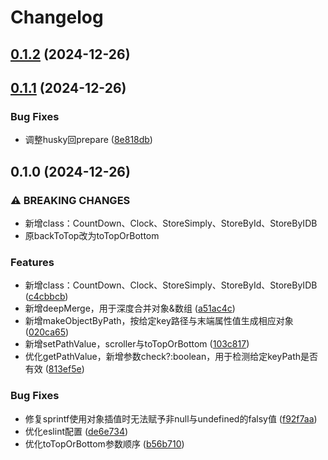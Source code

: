 # Changelog


## [0.1.2](https://github.com/Xli33/utils-where/compare/v0.1.1...v0.1.2) (2024-12-26)

## [0.1.1](https://github.com/Xli33/utils-where/compare/v0.1.0...v0.1.1) (2024-12-26)


### Bug Fixes

* 调整husky回prepare ([8e818db](https://github.com/Xli33/utils-where/commit/8e818dba25cbba13296641c982d5654e2736494b))

## 0.1.0 (2024-12-26)


### ⚠ BREAKING CHANGES

* 新增class：CountDown、Clock、StoreSimply、StoreById、StoreByIDB
* 原backToTop改为toTopOrBottom

### Features

* 新增class：CountDown、Clock、StoreSimply、StoreById、StoreByIDB ([c4cbbcb](https://github.com/Xli33/utils-where/commit/c4cbbcbe3a52ea6d2b90b2fc32d4d71a45d53d04))
* 新增deepMerge，用于深度合并对象&数组 ([a51ac4c](https://github.com/Xli33/utils-where/commit/a51ac4c870afc818de50abecee6a069fb1285275))
* 新增makeObjectByPath，按给定key路径与末端属性值生成相应对象 ([020ca65](https://github.com/Xli33/utils-where/commit/020ca65f3656e7ca29725128f4314ad30362a70c))
* 新增setPathValue，scroller与toTopOrBottom ([103c817](https://github.com/Xli33/utils-where/commit/103c8173756d2574bcae91043a38ab3ab1d5c027))
* 优化getPathValue，新增参数check?:boolean，用于检测给定keyPath是否有效 ([813ef5e](https://github.com/Xli33/utils-where/commit/813ef5e4b919e1ea530c6f45ea3b7225f23beff4))


### Bug Fixes

* 修复sprintf使用对象插值时无法赋予非null与undefined的falsy值 ([f92f7aa](https://github.com/Xli33/utils-where/commit/f92f7aa157ff3eedb3a10685ac4a6e11c40a5afd))
* 优化eslint配置 ([de6e734](https://github.com/Xli33/utils-where/commit/de6e7344084622a7fca66f89e3d30025c436f565))
* 优化toTopOrBottom参数顺序 ([b56b710](https://github.com/Xli33/utils-where/commit/b56b7103f2b8a59ed949f0bd1b3871b17463511c))
